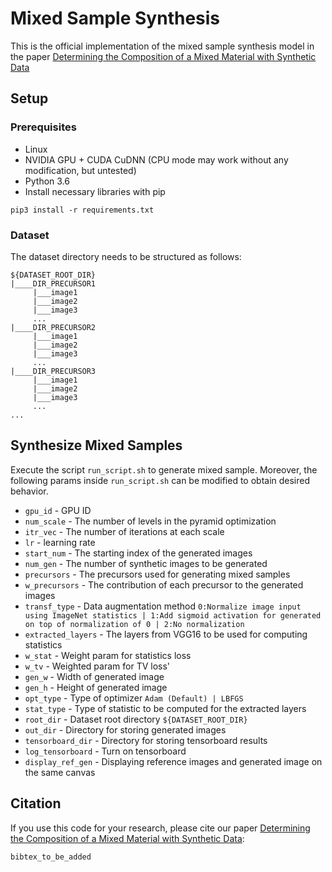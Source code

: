 
# Mixed Sample Synthesis
This is the official implementation of the mixed sample synthesis model in the paper <a href="to_be_added">Determining the Composition of a Mixed Material with Synthetic Data</a>

## Setup

### Prerequisites
- Linux
- NVIDIA GPU + CUDA CuDNN (CPU mode may work without any modification, but untested)
- Python 3.6
- Install necessary libraries with pip
```
pip3 install -r requirements.txt
```

### Dataset
The dataset directory needs to be structured as follows:
```
${DATASET_ROOT_DIR}
|____DIR_PRECURSOR1
     |___image1
     |___image2
     |___image3
     ...
|____DIR_PRECURSOR2
     |___image1
     |___image2
     |___image3
     ...
|____DIR_PRECURSOR3
     |___image1
     |___image2
     |___image3
     ...
...                
```

## Synthesize Mixed Samples
Execute the script `run_script.sh` to generate mixed sample. Moreover, the following params inside `run_script.sh` can be modified to obtain desired behavior.
- `gpu_id` - GPU ID
- `num_scale` - The number of levels in the pyramid optimization
- `itr_vec` - The number of iterations at each scale
- `lr` - learning rate
- `start_num` - The starting index of the generated images
- `num_gen` - The number of synthetic images to be generated
- `precursors` - The precursors used for generating mixed samples
- `w_precursors` - The contribution of each precursor to the generated images
- `transf_type` - Data augmentation method `0:Normalize image input using ImageNet statistics | 1:Add sigmoid activation for generated on top of normalization of 0 | 2:No normalization`    
- `extracted_layers` - The layers from VGG16 to be used for computing statistics
- `w_stat` - Weight param for statistics loss
- `w_tv` - Weighted param for TV loss'    
- `gen_w` - Width of generated image
- `gen_h` - Height of generated image    
- `opt_type` - Type of optimizer `Adam (Default) | LBFGS`
- `stat_type` - Type of statistic to be computed for the extracted layers
- `root_dir` - Dataset root directory `${DATASET_ROOT_DIR}`    
- `out_dir` - Directory for storing generated images
- `tensorboard_dir` - Directory for storing tensorboard results
- `log_tensorboard` - Turn on tensorboard
- `display_ref_gen` - Displaying reference images and generated image on the same canvas

## Citation
If you use this code for your research, please cite our paper <a href="to_be_added">Determining the Composition of a Mixed Material with Synthetic Data</a>:

```
bibtex_to_be_added
```

